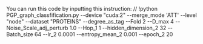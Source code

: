 You can run this code by inputting this instruction: //
!python PGP_graph_classfification.py --device "cuda:2" --merge_mode 'ATT' --level "node" --dataset "PROTEINS" --degree_as_tag  --Fold 2 --D_max 4 --Noise_Scale_adj_perturb 1.0 --Hop_1 1  --hidden_dimension_2 32 --Batch_size 64 --lr_2 0.0001 --entropy_mean_2 0.001 --epoch_2 20
